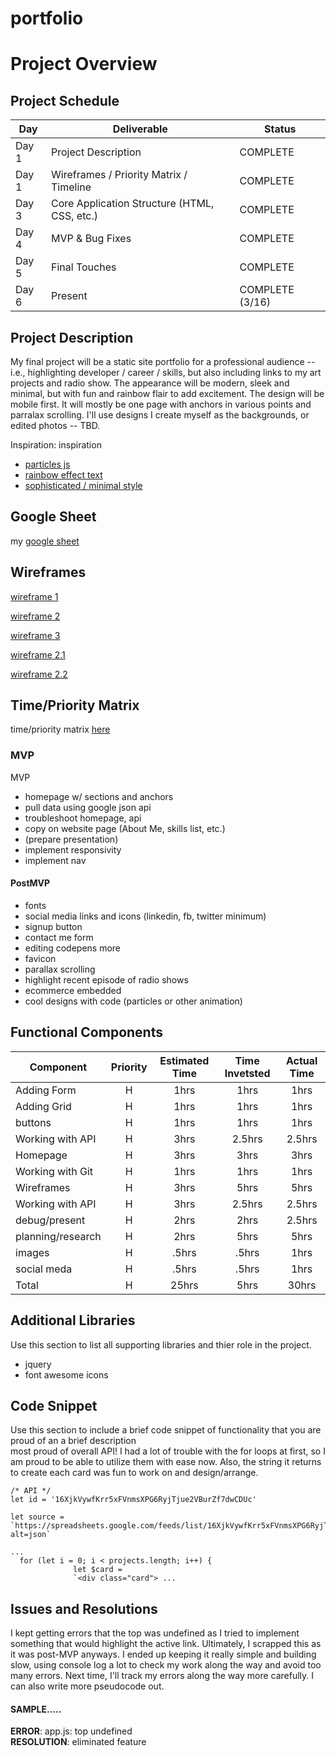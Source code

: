 # portfolio
# Project Overview

## Project Schedule


|  Day | Deliverable | Status
|---|---| ---|
|Day 1| Project Description | COMPLETE
|Day 1| Wireframes / Priority Matrix / Timeline | COMPLETE
|Day 3| Core Application Structure (HTML, CSS, etc.) | COMPLETE
|Day 4| MVP & Bug Fixes | COMPLETE
|Day 5| Final Touches | COMPLETE
|Day 6| Present | COMPLETE (3/16)


## Project Description

My final project will be a static site portfolio for a professional audience -- i.e., highlighting developer / career / skills, but also including links to my art projects and radio show. The appearance will be modern, sleek and minimal, but with fun and rainbow flair to add excitement. The design will be mobile first. It will mostly be one page with anchors in various points and parralax scrolling. I'll use designs I create myself as the backgrounds, or edited photos -- TBD.

Inspiration:
inspiration
* [particles js](https://www.lianapenn.com/)
* [rainbow effect text](https://meowni.ca/about/)
* [sophisticated / minimal style](http://eloise-ress-barrow.surge.sh/)

## Google Sheet

my [google sheet](https://docs.google.com/spreadsheets/d/16XjkVywfKrr5xFVnmsXPG6RyjTjue2VBurZf7dwCDUc/edit#gid=0)

## Wireframes

[wireframe 1](https://res.cloudinary.com/mzprizm/image/upload/v1583708579/Screen_Shot_2020-03-08_at_4.01.33_PM_ew4x8o.png)

[wireframe 2](https://res.cloudinary.com/mzprizm/image/upload/v1583708579/Screen_Shot_2020-03-08_at_4.01.36_PM_zufgkm.png)

[wireframe 3](https://res.cloudinary.com/mzprizm/image/upload/v1583708579/Screen_Shot_2020-03-08_at_4.01.42_PM_nb22r9.png)

[wireframe 2.1](https://res.cloudinary.com/mzprizm/image/upload/v1584362539/Screen_Shot_2020-03-16_at_5.41.03_AM_of8mxn.png)

[wireframe 2.2](https://res.cloudinary.com/mzprizm/image/upload/v1584362539/Screen_Shot_2020-03-16_at_5.41.07_AM_ltju4k.png)


## Time/Priority Matrix 

time/priority matrix [here](https://res.cloudinary.com/mzprizm/image/upload/v1583777050/time-priority-matrix_ampw7n.jpg)

### MVP
MVP
- homepage w/ sections and anchors
- pull data using google json api
- troubleshoot homepage, api
- copy on website page (About Me, skills list, etc.)
- (prepare presentation)
- implement responsivity
- implement nav

#### PostMVP 
- fonts
- social media links and icons (linkedin, fb, twitter minimum)
- signup button
- contact me form
- editing codepens more
- favicon
- parallax scrolling
- highlight recent episode of radio shows
- ecommerce embedded
- cool designs with code (particles or other animation)

## Functional Components
| Component | Priority | Estimated Time | Time Invetsted | Actual Time |
| --- | :---: |  :---: | :---: | :---: |
| Adding Form | H | 1hrs| 1hrs | 1hrs |
| Adding Grid | H | 1hrs| 1hrs | 1hrs |
| buttons| H | 1hrs| 1hrs | 1hrs |
| Working with API | H | 3hrs| 2.5hrs | 2.5hrs |
| Homepage | H | 3hrs| 3hrs | 3hrs |
| Working with Git | H | 1hrs| 1hrs | 1hrs |
| Wireframes | H | 3hrs| 5hrs | 5hrs |
| Working with API | H | 3hrs| 2.5hrs | 2.5hrs |
| debug/present | H | 2hrs| 2hrs | 2.5hrs |
| planning/research | H | 2hrs| 5hrs | 5hrs |
| images | H | .5hrs| .5hrs | 1hrs |
| social meda | H | .5hrs| .5hrs | 1hrs |
| Total | H | 25hrs| 5hrs | 30hrs |

## Additional Libraries
 Use this section to list all supporting libraries and thier role in the project. 
 - jquery
 - font awesome icons

## Code Snippet

Use this section to include a brief code snippet of functionality that you are proud of an a brief description  
most proud of overall API! I had a lot of trouble with the for loops at first, so I am proud to be able to utilize them with ease now. Also, the string it returns to create each card was fun to work on and design/arrange. 
```
/* API */
let id = '16XjkVywfKrr5xFVnmsXPG6RyjTjue2VBurZf7dwCDUc'

let source = `https://spreadsheets.google.com/feeds/list/16XjkVywfKrr5xFVnmsXPG6RyjTjue2VBurZf7dwCDUc/od6/public/values?alt=json`

...
  for (let i = 0; i < projects.length; i++) {
              let $card = 
              `<div class="card"> ...
```

## Issues and Resolutions
I kept getting errors that the top was undefined as I tried to implement something that would highlight the active link. Ultimately, I scrapped this as it was post-MVP anyways. I ended up keeping it really simple and building slow, using console log a lot to check my work along the way and avoid too many errors. 
Next time, I'll track my errors along the way more carefully. I can also write more pseudocode out.

#### SAMPLE.....
**ERROR**: app.js: top undefined                                
**RESOLUTION**: eliminated feature
